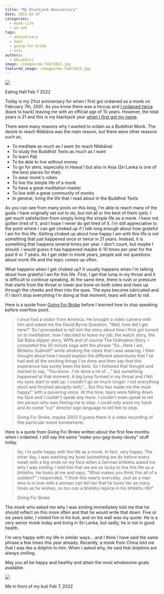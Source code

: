 ```yaml
---
title: "My Blackjack Anniversary"
date: 2022-02-07
categories: 
  - monk-life
  - pa-auk
tags: 
  - anniversary
  - bowl
  - going-for-broke
  - kuti
authors: 
  - bksubhuti
image: /images/me-feb72022.jpg
featured_image: /images/me-feb72022.jpg
---
```


![](/images/me-feb72022-1024x679.jpg)

Eating Hall Feb 7 2022

Today is my 21rst anniversary for when I first got ordained as a monk on February 7th, 2001. As you know there was a hiccup and [I ordained twice](https://americanmonk.org/why-i-ordained-twice/) (back to back) leaving me with an official age of 15 years. However, the total years is 21 and this is my blackjack year [when I first got my name](https://americanmonk.org/how-i-got-my-name/).

There were many reasons why I wanted to ordain as a Buddhist Monk. The desire to reach Nibbāna was the main reason, but there were other reasons such as,

- To meditate as much as I want (to reach Nibbāna)
- To study the Buddhist Texts as much as I want
- To learn Pāḷi
- To be able to live without money
- To go for alms, especially in Hawai'i but also in Asia (Sri Lanka is one of the best places for that).
- To wear monk's robes
- To live the simple life of a monk
- To have a great meditation master
- To live with a great community of monks
- In general, living the life that I read about in the Buddhist Texts

As you can see from many posts on this blog, I'm able to reach many of the goals I have originally set out to do, but not all or the best of them (yet). I get much satisfaction from simply living the simple life as a monk. I have not gotten tired of it, and I hope I never do get tired of it. I'm still appreciative to the point where I can get choked up if I talk long enough about how grateful I am for this life. Getting choked up about how happy I am with this life is not something that just happened once or twice in 21 years. Instead, it is something that happens several times per year. I don't count, but maybe I should. I would guess it has happened maybe 4-10 times per year for the past 6 or 7 years. As I get older in monk years, people ask me questions about monk life and the topic comes up often.

What happens when I get choked up? It usually happens when I'm talking about how grateful I am for this life. First, I get that lump in my throat and it is difficult to continue speaking. At the same time, there is rush or pressure that starts from the throat or lower jaw bone on both sides and rises up through the cheeks and then into the eyes. The eyes become lubricated and if I don't stop everything I'm doing at that moment, tears will start to roll.

Here is a quote from [Going For Broke](https://americanmonk.org/book-going-for-broke/) before I learned how to stop speaking before overflow point.

> I once had a visitor from America. He brought a video camera with him and asked me the David Byrne Question, "Well, how did I get here?" So I proceeded to tell him the story about how I first got turned on to meditation, how I decided to leave my job, the watch story, the Sai Baba slipper story, WPN and of course The Ordination Story. I completed the 30 minute saga with the phrase "So…Here I am, Bhikkhu Subhūti!" while stroking the robes that I was wearing. I then thought about how I would explain the different adventures that I've had and all the exciting things I've done and then say that this experience has surely been the best. So I followed that thought and started to say, "You know…I've done a lot of …" but something happened at that moment. A big lump formed in my throat and I felt my eyes start to well up. I couldn't go on much longer. I cut everything short and finished abruptly with,"… But this has made me the most happy!" with a quivering voice. At this time, tears were falling down my face and I couldn't speak any more. I couldn't even speak to tell the person who was filming me to stop. I could only wave my hand and do some "cut" director sign language to tell him to stop.
> 
> Going For Broke, maybe 2003 (I guess there is a video recording of this particular event somewhere).

Here is a quote from Going For Broke written about the first few months when I ordained. I still say the same "make-you-gag-lovey-dovey" stuff today.

> So, I'm quite happy with the life as a monk. In fact, very happy. The other day, I was washing my bowl (something we do before every meal) with a big smile on my face when a German bhikkhu asked me why I was smiling. I told him that we are so lucky to live this life as a bhikkhu. He looks at me and says, "What makes you think this all of a sudden?" I responded, "I think this nearly everyday. Just as a man who is in love with a woman can tell her that he loves her as many times as he wishes, so too can a bhikkhu rejoice in his bhikkhu life!"
> 
> Going For Broke

The monk who asked me why I was smiling immediately told me that he should reflect on this more often and that he would write that down. Five or six years later, I visited him in his kuti, and on his wall was my quote. He is a very senior monk today and living in Sri Lanka, but sadly, he is not in good health.

I'm very happy with my life in similar ways... and I think I have said the same phrase a few times this year already. Recently, a monk from China told me that I was like a dolphin to him. When I asked why, he said that dolphins are always smiling.

May you all be happy and healthy and attain the most wholesome goals available.

![](/images/me2-feb7-2022-1.jpg)

Me in front of my kuti Feb 7, 2022
